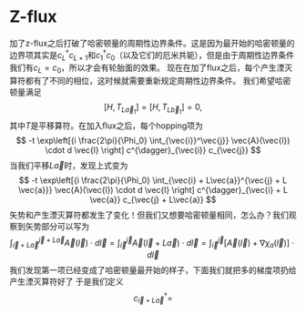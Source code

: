 # Z-flux
加了z-flux之后打破了哈密顿量的周期性边界条件。这是因为最开始的哈密顿量的边界项其实是$c^{\dagger}_{L} c_{L+1}$和$c^{\dagger}_1 c_0$（以及它们的厄米共轭），但是由于周期性边界条件我们有$c_{L} = c_0$，所以才会有轮胎面的效果。
现在在加了flux之后，每个产生湮灭算符都有了不同的相位，这时候就需要重新规定周期性边界条件。
我们希望哈密顿量满足
$$
[H, T_{L \vec{a}_1}] = [H, T_{L \vec{b}_1}] = 0,
$$
其中$T$是平移算符。在加入flux之后，每个hopping项为
$$
-t \exp\left[{i \frac{2\pi}{\Phi_0} \int_{\vec{i}}^\vec{j}} \vec{A}(\vec{l}) \cdot d \vec{l} \right] c^{\dagger}_{\vec{i}} c_{\vec{j}}
$$
当我们平移$L\vec{a}$时，发现上式变为
$$
-t \exp\left[{i \frac{2\pi}{\Phi_0} \int_{\vec{i} + L\vec{a}}^{\vec{j} + L \vec{a}}} \vec{A}(\vec{l}) \cdot d \vec{l} \right] c^{\dagger}_{\vec{i} + L \vec{a}} c_{\vec{j} + L\vec{a}}
$$
矢势和产生湮灭算符都发生了变化！但我们又想要哈密顿量相同，怎么办？我们观察到矢势部分可以写为
$$
 \int_{\vec{i} + L\vec{a}}^{\vec{j} + L \vec{a}} \vec{A}(\vec{l}) \cdot d \vec{l} = 
 \int_{\vec{i}}^{\vec{j}} \vec{A}(\vec{l} + L \vec{a}) \cdot d \vec{l}
= \int_{\vec{i}}^{\vec{j}} [\vec{A}(\vec{l}) +  \nabla \chi_a(\vec{l}) ] \cdot  d \vec{l}
$$
我们发现第一项已经变成了哈密顿量最开始的样子，下面我们就把多的梯度项扔给产生湮灭算符好了
于是我们定义
$$
c^{\dagger}_{\vec{i} + L \vec{a}} = 
$$